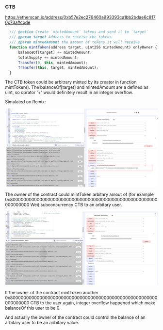 ### CTB


https://etherscan.io/address/0xb57e2ec276460a993393ca1bb2bdae6c8170c73a#code



```javascript
  /// @notice Create `mintedAmount` tokens and send it to `target`
  /// @param target Address to receive the tokens
  /// @param mintedAmount the amount of tokens it will receive
  function mintToken(address target, uint256 mintedAmount) onlyOwner {
      balanceOf[target] += mintedAmount;
      totalSupply += mintedAmount;
      Transfer(0, this, mintedAmount);
      Transfer(this, target, mintedAmount);
  }
```



The CTB token could be arbitrary minted by its creator in function mintToken(). The  balanceOf[target] and mintedAmount are a defined as uint, so oprator '+' would definitely result in an integer overflow.



Simulated on Remix:

![](./1.png)

The owner of the contract could mintToken arbitary amout of (for example 0x8000000000000000000000000000000000000000000000000000000000000000 Wei) subconcurrency CTB to an arbitary user.



![](./2.png)



If the owner of the contract mintToken another 0x8000000000000000000000000000000000000000000000000000000000000000 CTB to the user again,  integer overflow happened which make balanceOf this user to be 0.

And actually the owner of the contract could control the balance of an arbitary user to be an aribitary value. 

 